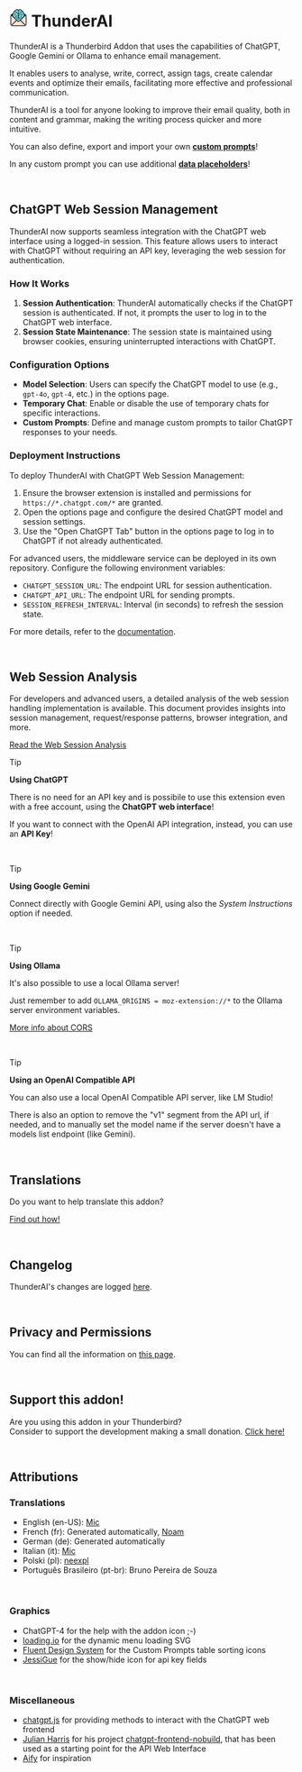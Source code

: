 # ![ThunderAI icon](images/icon-32px.png "ThunderAI") ThunderAI

ThunderAI is a Thunderbird Addon that uses the capabilities of ChatGPT, Google Gemini or Ollama to enhance email management.

It enables users to analyse, write, correct, assign tags, create calendar events and optimize their emails, facilitating more effective and professional communication.

ThunderAI is a tool for anyone looking to improve their email quality, both in content and grammar, making the writing process quicker and more intuitive. 

You can also define, export and import your own **[custom prompts](https://micz.it/thunderbird-addon-thunderai/custom-prompts/)**!

In any custom prompt you can use additional **[data placeholders](https://micz.it/thunderbird-addon-thunderai/data-placeholders/)**!


<br>

## ChatGPT Web Session Management

ThunderAI now supports seamless integration with the ChatGPT web interface using a logged-in session. This feature allows users to interact with ChatGPT without requiring an API key, leveraging the web session for authentication.

### How It Works
1. **Session Authentication**: ThunderAI automatically checks if the ChatGPT session is authenticated. If not, it prompts the user to log in to the ChatGPT web interface.
2. **Session State Maintenance**: The session state is maintained using browser cookies, ensuring uninterrupted interactions with ChatGPT.

### Configuration Options
- **Model Selection**: Users can specify the ChatGPT model to use (e.g., `gpt-4o`, `gpt-4`, etc.) in the options page.
- **Temporary Chat**: Enable or disable the use of temporary chats for specific interactions.
- **Custom Prompts**: Define and manage custom prompts to tailor ChatGPT responses to your needs.

### Deployment Instructions
To deploy ThunderAI with ChatGPT Web Session Management:
1. Ensure the browser extension is installed and permissions for `https://*.chatgpt.com/*` are granted.
2. Open the options page and configure the desired ChatGPT model and session settings.
3. Use the "Open ChatGPT Tab" button in the options page to log in to ChatGPT if not already authenticated.

For advanced users, the middleware service can be deployed in its own repository. Configure the following environment variables:
- `CHATGPT_SESSION_URL`: The endpoint URL for session authentication.
- `CHATGPT_API_URL`: The endpoint URL for sending prompts.
- `SESSION_REFRESH_INTERVAL`: Interval (in seconds) to refresh the session state.

For more details, refer to the [documentation](https://micz.it/thunderbird-addon-thunderai/).

<br>

## Web Session Analysis

For developers and advanced users, a detailed analysis of the web session handling implementation is available. This document provides insights into session management, request/response patterns, browser integration, and more.

[Read the Web Session Analysis](docs/ChatGPT_Web_Session_Analysis.md)


> [!TIP]
> **Using ChatGPT**
> 
> There is no need for an API key and is possibile to use this extension even with a free account, using the **ChatGPT web interface**!
> 
> If you want to connect with the OpenAI API integration, instead, you can use an **API Key**!

<br>

> [!TIP]
> **Using Google Gemini**
> 
> Connect directly with Google Gemini API, using also the _System Instructions_ option if needed.

<br>

> [!TIP]
> **Using Ollama**
>
> It's also possible to use a local Ollama server!
>
> Just remember to add `OLLAMA_ORIGINS = moz-extension://*` to the Ollama server environment variables.
> 
> [More info about CORS](https://micz.it/thunderbird-addon-thunderai/ollama-cors-information/)

<br>

> [!TIP]
> **Using an OpenAI Compatible API**
>
> You can also use a local OpenAI Compatible API server, like LM Studio!
> 
> There is also an option to remove the "v1" segment from the API url, if needed, and to manually set the model name if the server doesn't have a models list endpoint (like Gemini).


<br>

## Translations
Do you want to help translate this addon?

[Find out how!](https://micz.it/thunderbird-addon-thunderai/translate/)

<br>

## Changelog
ThunderAI's changes are logged [here](CHANGELOG.md).

<br>

## Privacy and Permissions
You can find all the information on [this page](https://micz.it/thunderbird-addon-thunderai/privacy-permissions/).

<br>

## Support this addon!
Are you using this addon in your Thunderbird?
<br>Consider to support the development making a small donation. [Click here!](https://www.paypal.com/donate/?business=UHN4SXPGEXWQL&no_recurring=1&item_name=Thunderbird+Addon+ThunderAI&currency_code=EUR)

<br>

## Attributions

### Translations
- English (en-US): [Mic](https://github.com/micz/)
- French (fr): Generated automatically, [Noam](https://github.com/noam-sc)
- German (de): Generated automatically
- Italian (it): [Mic](https://github.com/micz/)
- Polski (pl): [neexpl](https://github.com/neexpl)
- Português Brasileiro (pt-br): Bruno Pereira de Souza



<br>

### Graphics
- ChatGPT-4 for the help with the addon icon ;-)
- <a href="https://loading.io">loading.io</a> for the dynamic menu loading SVG
- [Fluent Design System](https://www.iconfinder.com/fluent-designsystem) for the Custom Prompts table sorting icons
- [JessiGue](https://www.flaticon.com/authors/jessigue) for the show/hide icon for api key fields


<br>


### Miscellaneous
- <a href="https://github.com/KudoAI/chatgpt.js">chatgpt.js</a> for providing methods to interact with the ChatGPT web frontend
- <a href="https://github.com/boxabirds">Julian Harris</a> for his project <a href="https://github.com/boxabirds/chatgpt-frontend-nobuild">chatgpt-frontend-nobuild</a>, that has been used as a starting point for the API Web Interface
- <a href="https://github.com/ali-raheem/Aify">Aify</a> for inspiration